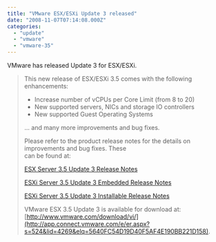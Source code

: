 ```yaml
---
title: "VMware ESX/ESXi Update 3 released"
date: "2008-11-07T07:14:08.000Z"
categories: 
  - "update"
  - "vmware"
  - "vmware-35"
---
```


VMware has released Update 3 for ESX/ESXi.

> This new release of ESX/ESXi 3.5 comes with the following enhancements:
> 
> - Increase number of vCPUs per Core Limit (from 8 to 20)
> - New supported servers, NICs and storage IO controllers
> - New supported Guest Operating Systems
> 
> ... and many more improvements and bug fixes.
> 
> Please refer to the product release notes for the details on improvements and bug fixes. These  
> can be found at:
> 
> [ESX Server 3.5 Update 3 Release Notes](http://app.connect.vmware.com/e/er.aspx?s=524&lid=4266&elq=5640FC54D19D40F5AF4E190BB221D158)
> 
> [ESXi Server 3.5 Update 3 Embedded Release Notes](http://app.connect.vmware.com/e/er.aspx?s=524&lid=4267&elq=5640FC54D19D40F5AF4E190BB221D158)
> 
> [ESXi Server 3.5 Update 3 Installable Release Notes](http://app.connect.vmware.com/e/er.aspx?s=524&lid=4268&elq=5640FC54D19D40F5AF4E190BB221D158)
> 
> VMware ESX 3.5 Update 3 is available for download at: [http://www.vmware.com/download/vi/](http://app.connect.vmware.com/e/er.aspx?s=524&lid=4269&elq=5640FC54D19D40F5AF4E190BB221D158).
